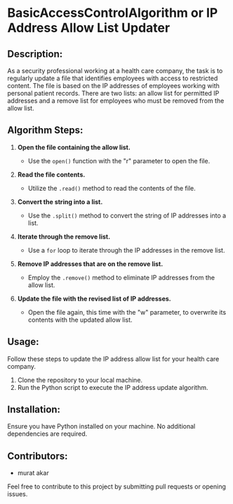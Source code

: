 # BasicAccessControlAlgorithm or IP Address Allow List Updater

## Description:

As a security professional working at a health care company, the task is to regularly update a file that identifies employees with access to restricted content. The file is based on the IP addresses of employees working with personal patient records. There are two lists: an allow list for permitted IP addresses and a remove list for employees who must be removed from the allow list.

## Algorithm Steps:

1. **Open the file containing the allow list.**
   - Use the `open()` function with the "r" parameter to open the file.

2. **Read the file contents.**
   - Utilize the `.read()` method to read the contents of the file.

3. **Convert the string into a list.**
   - Use the `.split()` method to convert the string of IP addresses into a list.

4. **Iterate through the remove list.**
   - Use a `for` loop to iterate through the IP addresses in the remove list.

5. **Remove IP addresses that are on the remove list.**
   - Employ the `.remove()` method to eliminate IP addresses from the allow list.

6. **Update the file with the revised list of IP addresses.**
   - Open the file again, this time with the "w" parameter, to overwrite its contents with the updated allow list.

## Usage:

Follow these steps to update the IP address allow list for your health care company.

1. Clone the repository to your local machine.
2. Run the Python script to execute the IP address update algorithm.

## Installation:

Ensure you have Python installed on your machine. No additional dependencies are required.

## Contributors:

- murat akar


Feel free to contribute to this project by submitting pull requests or opening issues.


